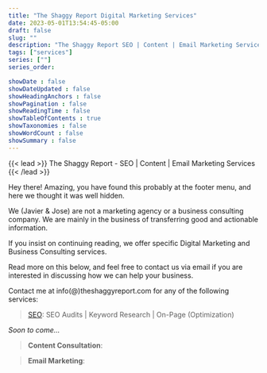 ```yaml
---
title: "The Shaggy Report Digital Marketing Services"
date: 2023-05-01T13:54:45-05:00
draft: false
slug: ""
description: "The Shaggy Report SEO | Content | Email Marketing Services"
tags: ["services"]
series: [""]
series_order: 

showDate : false
showDateUpdated : false
showHeadingAnchors : false
showPagination : false
showReadingTime : false
showTableOfContents : true
showTaxonomies : false 
showWordCount : false
showSummary : false
---
```

{{< lead >}}
The Shaggy Report - SEO | Content | Email Marketing Services
{{< /lead >}}

Hey there! Amazing, you have found this probably at the footer menu, and here we thought it was well hidden. 

We (Javier & Jose) are not a marketing agency or a business consulting company. We are mainly in the business of transferring good and actionable information.

If you insist on continuing reading, we offer specific Digital Marketing and Business Consulting services.

Read more on this below, and feel free to contact us via email if you are interested in discussing how we can help your business.

Contact me at info(@)theshaggyreport.com for any of the following services:

>[SEO](seo): SEO Audits | Keyword Research | On-Page (Optimization)

*Soon to come...*
	
>**Content Consultation**:
	
>**Email Marketing**:
